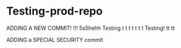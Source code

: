 # Testing-prod-repo
ADDING A NEW COMMIT! !!! 5s5hehh
Testing
t
t
t
t
t
t
t
Testing!
tt
tt


ADDING a SPECIAL SECURITY commit
